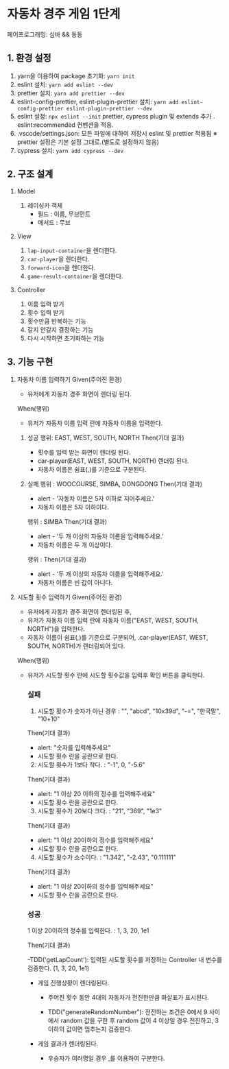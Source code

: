 # 자동차 경주 게임 1단계

페어프로그래밍: 심바 && 동동

## 1. 환경 설정

1. yarn을 이용하여 package 초기화: `yarn init`
2. eslint 설치: `yarn add eslint --dev`
3. prettier 설치: `yarn add prettier --dev`
4. eslint-config-prettier, eslint-plugin-prettier 설치: `yarn add eslint-config-prettier eslint-plugin-prettier --dev`
5. eslint 설정: `npx eslint --init` prettier, cypress plugin 및 extends 추가 . eslint:recommended 컨벤션을 적용.
6. .vscode/settings.json: 모든 파일에 대하여 저장시 eslint 및 prettier 적용됨
   ※ prettier 설정은 기본 설정 그대로.(별도로 설정하지 않음)
7. cypress 설치: `yarn add cypress --dev`

## 2. 구조 설계

1. Model

   1. 레이싱카 객체
      - 필드 : 이름, 무브먼트
      - 메서드 : 무브

2. View

   1. `lap-input-container`을 렌더한다.
   2. `car-player`을 렌더한다.
   3. `forward-icon`을 렌더한다.
   4. `game-result-container`을 렌더한다.

3. Controller
   1. 이름 입력 받기
   2. 횟수 입력 받기
   3. 횟수만큼 반복하는 기능
   4. 갈지 안갈지 결정하는 기능
   5. 다시 시작하면 초기화하는 기능

## 3. 기능 구현

1.  자동차 이름 입력하기
    Given(주어진 환경)

    - 유저에게 자동차 경주 화면이 렌더링 된다.

    When(행위)

    - 유저가 자동차 이름 입력 란에 자동차 이름을 입력한다.

    1. 성공
       행위: EAST, WEST, SOUTH, NORTH
       Then(기대 결과)

       - 횟수를 입력 받는 화면이 렌더링 된다.
       - car-player(EAST, WEST, SOUTH, NORTH) 렌더링 된다.
       - 자동차 이름은 쉼표(,)를 기준으로 구분된다.

    2. 실패
       행위 : WOOCOURSE, SIMBA, DONGDONG
       Then(기대 결과)

       - alert - '자동차 이름은 5자 이하로 지어주세요.'
       - 자동차 이름은 5자 이하이다.

       행위 : SIMBA
       Then(기대 결과)

       - alert - '두 개 이상의 자동차 이름을 입력해주세요.'
       - 자동차 이름은 두 개 이상이다.

       행위 :
       Then(기대 결과)

       - alert - '두 개 이상의 자동차 이름을 입력해주세요.'
       - 자동차 이름은 빈 값이 아니다.

2.  시도할 횟수 입력하기
    Given(주어진 환경)

    - 유저에게 자동차 경주 화면이 렌더링된 후,
    - 유저가 자동차 이름 입력 란에 자동차 이름("EAST, WEST, SOUTH, NORTH")을 입력한다.
    - 자동차 이름이 쉼표(,)를 기준으로 구분되어, .car-player(EAST, WEST, SOUTH, NORTH)가 렌더링되어 있다.

    When(행위)

    - 유저가 시도할 횟수 란에 시도할 횟수값을 입력후 확인 버튼을 클릭한다.

      ### 실패

      1. 시도할 횟수가 숫자가 아닌 경우
         : "", "abcd", "10x39d", "-=", "한국말", "10+10"

      Then(기대 결과)

      - alert: "숫자를 입력해주세요"
      - 시도할 횟수 란을 공란으로 한다.

      2. 시도할 횟수가 1보다 작다.
         : "-1", 0, "-5.6"

      Then(기대 결과)

      - alert: "1 이상 20 이하의 정수를 입력해주세요"
      - 시도할 횟수 란을 공란으로 한다.

      3. 시도할 횟수가 20보다 크다.
         : "21", "369", "1e3"

      Then(기대 결과)

      - alert: "1 이상 20이하의 정수를 입력해주세요"
      - 시도할 횟수 란을 공란으로 한다.

      4. 시도할 횟수가 소수이다.
         : "1.342", "-2.43", "0.111111"

      Then(기대 결과)

      - alert: "1 이상 20이하의 정수를 입력해주세요"
      - 시도할 횟수 란을 공란으로 한다.

      ### 성공

      1 이상 20이하의 정수를 입력한다.
      : 1, 3, 20, 1e1

      Then(기대 결과)

      -TDD('getLapCount'): 입력된 시도할 횟수를 저장하는 Controller 내 변수를 검증한다. (1, 3, 20, 1e1)

      - 게임 진행상황이 렌더링된다.

        - 주어진 횟수 동안 4대의 자동차가 전진한만큼 화살표가 표시된다.

        - TDD("generateRandomNumber"): 전진하는 조건은 0에서 9 사이에서 random 값을 구한 후 random 값이 4 이상일 경우 전진하고, 3 이하의 값이면 멈추는지 검증한다.

      - 게임 결과가 렌더링된다.
        - 우승자가 여러명일 경우 ,를 이용하여 구분한다.
